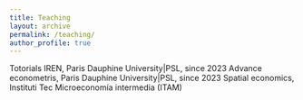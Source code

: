 ```yaml
---
title: Teaching
layout: archive
permalink: /teaching/
author_profile: true
---
```


Totorials IREN, Paris Dauphine University|PSL, since 2023 
Advance econometris, Paris Dauphine University|PSL, since 2023
Spatial economics, Instituti Tec
Microeconomía intermedia (ITAM)

